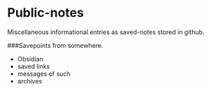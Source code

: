 # Public-notes
Miscellaneous informational entries as saved-notes stored in github.

###Savepoints from somewhere.
* Obsidian
* saved links
* messages of such
* archives
